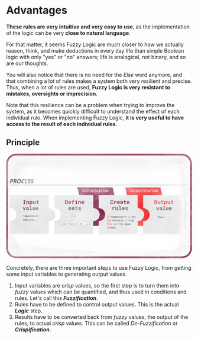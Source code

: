 
# Advantages

**These rules are very intuitive and very easy to use**, as the implementation of the logic can be very **close to natural language**.

For that matter, it seems Fuzzy Logic are much closer to how we actually reason, think, and make deductions in every day life than simple Boolean logic with only "yes" or "no" answers; life is analogical, not binary, and so are our thoughts.

You will also notice that there is no need for the *Else* word anymore, and that combining a lot of rules makes a system both very resilient and precise. Thus, when a lot of rules are used, **Fuzzy Logic is very resistant to mistakes, oversights or imprecision**.

Note that this resilience can be a problem when trying to improve the system, as it becomes quickly difficult to understand the effect of each individual rule. When implementing Fuzzy Logic, **it is very useful to have access to the result of each individual rules**.

## Principle

![Process](https://github.com/Nico-Duduf/DuFuzzyLogic/raw/master/src-docs/images/fuzzy-texture-Process.png)

Concretely, there are three important steps to use Fuzzy Logic, from getting some input variables to generating output values.

1. Input variables are *crisp* values, so the first step is to turn them into *fuzzy* values which can be quantified, and thus used in conditions and rules. Let's call this **_Fuzzification_**.
2. Rules have to be defined to control output values. This is the actual **_Logic_** step.
3. Results have to be converted back from *fuzzy* values, the output of the rules, to actual *crisp* values. This can be called *De-Fuzzification* or **_Crispification_**.
